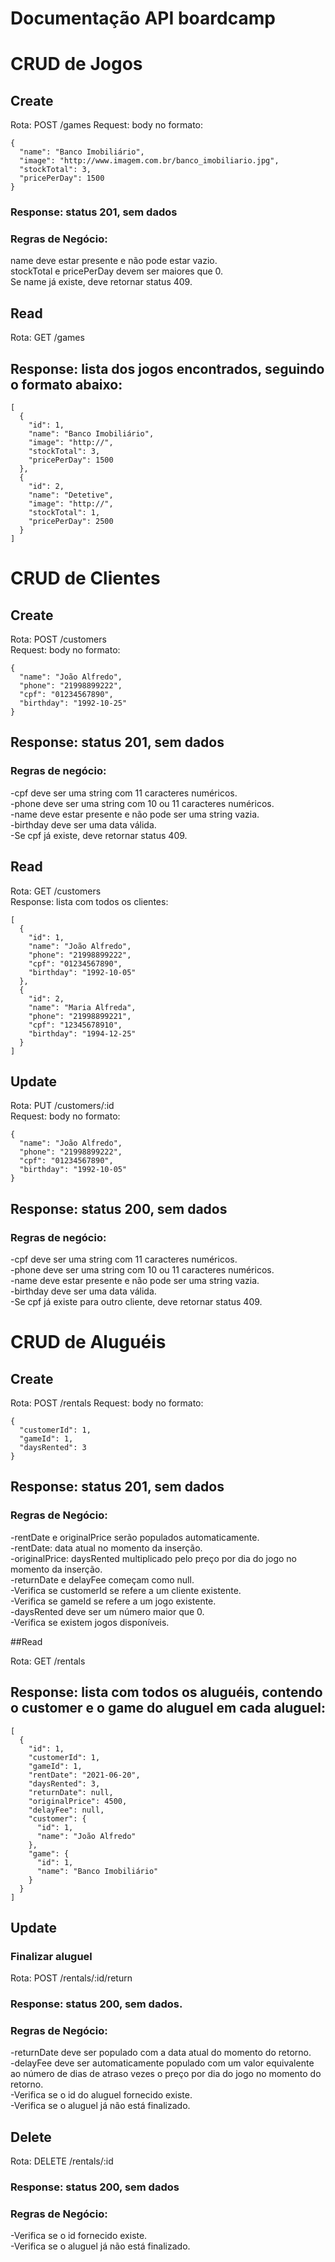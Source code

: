 # Documentação API boardcamp

# CRUD de Jogos
## Create  
Rota: POST /games
Request: body no formato:
```
{
  "name": "Banco Imobiliário",
  "image": "http://www.imagem.com.br/banco_imobiliario.jpg",
  "stockTotal": 3,
  "pricePerDay": 1500
}
```
### Response: status 201, sem dados  

### Regras de Negócio:  

name deve estar presente e não pode estar vazio.  
stockTotal e pricePerDay devem ser maiores que 0.  
Se name já existe, deve retornar status 409.  

## Read  
Rota: GET /games  
## Response: lista dos jogos encontrados, seguindo o formato abaixo:  
```
[
  {
    "id": 1,
    "name": "Banco Imobiliário",
    "image": "http://",
    "stockTotal": 3,
    "pricePerDay": 1500
  },
  {
    "id": 2,
    "name": "Detetive",
    "image": "http://",
    "stockTotal": 1,
    "pricePerDay": 2500
  }
]
```

# CRUD de Clientes

## Create
Rota: POST /customers  
Request: body no formato:  

```
{
  "name": "João Alfredo",
  "phone": "21998899222",
  "cpf": "01234567890",
  "birthday": "1992-10-25"
}
```
## Response: status 201, sem dados  
### Regras de negócio:  

-cpf deve ser uma string com 11 caracteres numéricos.  
-phone deve ser uma string com 10 ou 11 caracteres numéricos.  
-name deve estar presente e não pode ser uma string vazia.  
-birthday deve ser uma data válida.  
-Se cpf já existe, deve retornar status 409.  

## Read
Rota: GET /customers  
Response: lista com todos os clientes:  

```
[
  {
    "id": 1,
    "name": "João Alfredo",
    "phone": "21998899222",
    "cpf": "01234567890",
    "birthday": "1992-10-05"
  },
  {
    "id": 2,
    "name": "Maria Alfreda",
    "phone": "21998899221",
    "cpf": "12345678910",
    "birthday": "1994-12-25"
  }
]
```

## Update  

Rota: PUT /customers/:id  
Request: body no formato:  

```
{
  "name": "João Alfredo",
  "phone": "21998899222",
  "cpf": "01234567890",
  "birthday": "1992-10-05"
}
```

## Response: status 200, sem dados
### Regras de negócio:  

-cpf deve ser uma string com 11 caracteres numéricos.  
-phone deve ser uma string com 10 ou 11 caracteres numéricos.  
-name deve estar presente e não pode ser uma string vazia.  
-birthday deve ser uma data válida.  
-Se cpf já existe para outro cliente, deve retornar status 409.   

# CRUD de Aluguéis

## Create

Rota: POST /rentals
Request: body no formato:

```
{
  "customerId": 1,
  "gameId": 1,
  "daysRented": 3
}
```
## Response: status 201, sem dados
### Regras de Negócio:  

-rentDate e originalPrice serão populados automaticamente.  
-rentDate: data atual no momento da inserção.  
-originalPrice: daysRented multiplicado pelo preço por dia do jogo no momento da inserção.  
-returnDate e delayFee começam como null.  
-Verifica se customerId se refere a um cliente existente.  
-Verifica se gameId se refere a um jogo existente.  
-daysRented deve ser um número maior que 0.  
-Verifica se existem jogos disponíveis.  
  
##Read

Rota: GET /rentals
## Response: lista com todos os aluguéis, contendo o customer e o game do aluguel em cada aluguel:

```
[
  {
    "id": 1,
    "customerId": 1,
    "gameId": 1,
    "rentDate": "2021-06-20",
    "daysRented": 3,
    "returnDate": null,
    "originalPrice": 4500,
    "delayFee": null,
    "customer": {
      "id": 1,
      "name": "João Alfredo"
    },
    "game": {
      "id": 1,
      "name": "Banco Imobiliário"
    }
  }
]
```

## Update  

### Finalizar aluguel

Rota: POST /rentals/:id/return
### Response: status 200, sem dados.
### Regras de Negócio:

-returnDate deve ser populado com a data atual do momento do retorno.  
-delayFee deve ser automaticamente populado com um valor equivalente ao número de dias de atraso vezes o preço por dia do jogo no momento do retorno.  
-Verifica se o id do aluguel fornecido existe.  
-Verifica se o aluguel já não está finalizado.  

## Delete

Rota: DELETE /rentals/:id

### Response: status 200, sem dados
### Regras de Negócio:
-Verifica se o id fornecido existe.  
-Verifica se o aluguel já não está finalizado.  
